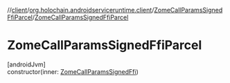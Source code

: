 //[client](../../../index.md)/[org.holochain.androidserviceruntime.client](../index.md)/[ZomeCallParamsSignedFfiParcel](index.md)/[ZomeCallParamsSignedFfiParcel](-zome-call-params-signed-ffi-parcel.md)

# ZomeCallParamsSignedFfiParcel

[androidJvm]\
constructor(inner: [ZomeCallParamsSignedFfi](../-zome-call-params-signed-ffi/index.md))